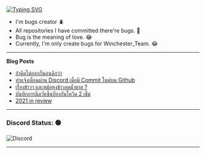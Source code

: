 [![Typing SVG](https://readme-typing-svg.herokuapp.com?font=Kanit&size=30&color=FF5E5E&vCenter=true&height=48&lines=Hello+world.+I'm+Pickyzz.+%F0%9F%91%8B)](https://git.io/typing-svg)
 - I'm bugs creator 🪲
 - All repositories I have committed there're bugs. 🎃
 - Bug is the meaning of love. 😂
 - Currently, I'm only create bugs for Winchester_Team. 😂

-------
**Blog Posts**

<!-- BLOG-POST-LIST:START -->
- [ถ้าคิดไม่ออกก็นอนดีกว่า](https://pickyzz.dev/article/sleep-can-help-your-work)
- [ทำแจ้งเตือนผ่าน Discord เมื่อมี Commit ใหม่บน Github](https://pickyzz.dev/article/github-to-discord-weebhook)
- [เรื่องข้าวๆ และหม้อหุงข้าวลดน้ำตาล ?](https://pickyzz.dev/article/truth-about-sugar-reduce-rice-cooker)
- [บันทึกการฉีดวัคซีนป้องกันโควิด 2 เข็ม](https://pickyzz.dev/article/covid-vaccined-memory)
- [2021 in review](https://pickyzz.dev/article/2021-in-review)
<!-- BLOG-POST-LIST:END -->

-------

<!-- **Recent played**

[![spotify-github-profile](https://spotify-github-profile.vercel.app/api/view?uid=22llhxowcxkv2mjpbpwnciooa&cover_image=true&theme=natemoo-re&bar_color=00b3ff&bar_color_cover=false)](https://spotify-github-profile.vercel.app/api/view?uid=22llhxowcxkv2mjpbpwnciooa&redirect=true)

------- -->

### Discord Status: 🟢

![Discord](https://lanyard-profile-readme.vercel.app/api/77791675115642880?hideTimestamp=false&idleMessage=No+activity+now...&hideDiscrim=true&hideTimestamp=true)

-------
